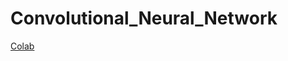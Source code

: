 # Convolutional_Neural_Network

[Colab](https://colab.research.google.com/drive/1kRL909BC5nMFnW_NtVroxUo7DIy6gWQI?usp=sharing)
